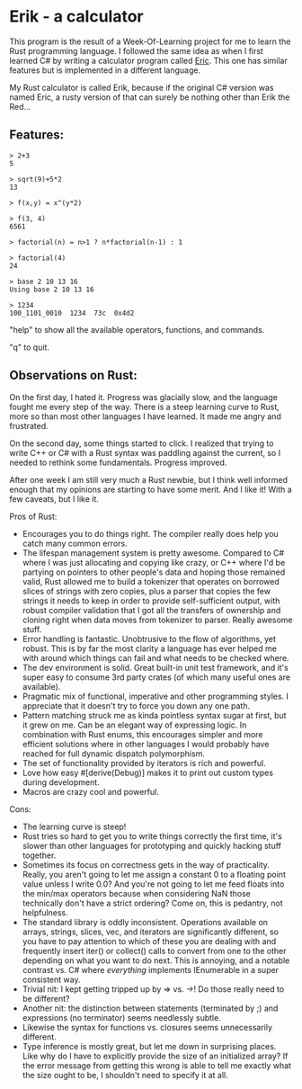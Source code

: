 # Erik - a calculator

This program is the result of a Week-Of-Learning project for me to learn the Rust 
programming language. I followed the same idea as when I first learned C# by writing a 
calculator program called [Eric](https://shawnhargreaves.com/eric). This one has similar 
features but is implemented in a different language.

My Rust calculator is called Erik, because if the original C# version was named Eric, a 
rusty version of that can surely be nothing other than Erik the Red...

## Features:

    > 2+3
    5
    
    > sqrt(9)+5*2
    13
    
    > f(x,y) = x^(y*2)
    
    > f(3, 4)
    6561
    
    > factorial(n) = n>1 ? n*factorial(n-1) : 1
    
    > factorial(4)
    24
    
    > base 2 10 13 16
    Using base 2 10 13 16
    
    > 1234
    100_1101_0010  1234  73c  0x4d2

"help" to show all the available operators, functions, and commands.

"q" to quit.


## Observations on Rust:

On the first day, I hated it. Progress was glacially slow, and the language fought me 
every step of the way. There is a steep learning curve to Rust, more so than most other 
languages I have learned. It made me angry and frustrated.

On the second day, some things started to click. I realized that trying to write C++ or 
C# with a Rust syntax was paddling against the current, so I needed to rethink some 
fundamentals. Progress improved.

After one week I am still very much a Rust newbie, but I think well informed enough that 
my opinions are starting to have some merit. And I like it! With a few caveats, but I 
like it.

Pros of Rust:
- Encourages you to do things right. The compiler really does help you catch many common errors.
- The lifespan management system is pretty awesome. Compared to C# where I was just allocating and copying like crazy, or C++ where I'd be partying on pointers to other people's data and hoping those remained valid, Rust allowed me to build a tokenizer that operates on borrowed slices of strings with zero copies, plus a parser that copies the few strings it needs to keep in order to provide self-sufficient output, with robust compiler validation that I got all the transfers of ownership and cloning right when data moves from tokenizer to parser. Really awesome stuff.
- Error handling is fantastic. Unobtrusive to the flow of algorithms, yet robust. This is by far the most clarity a language has ever helped me with around which things can fail and what needs to be checked where.
- The dev environment is solid. Great built-in unit test framework, and it's super easy to consume 3rd party crates (of which many useful ones are available).
- Pragmatic mix of functional, imperative and other programming styles. I appreciate that it doesn't try to force you down any one path.
- Pattern matching struck me as kinda pointless syntax sugar at first, but it grew on me. Can be an elegant way of expressing logic. In combination with Rust enums, this encourages simpler and more efficient solutions where in other languages I would probably have reached for full dynamic dispatch polymorphism.
- The set of functionality provided by iterators is rich and powerful.
- Love how easy #[derive(Debug)] makes it to print out custom types during development.
- Macros are crazy cool and powerful.

Cons:
- The learning curve is steep!
- Rust tries so hard to get you to write things correctly the first time, it's slower than other languages for prototyping and quickly hacking stuff together.
- Sometimes its focus on correctness gets in the way of practicality. Really, you aren't going to let me assign a constant 0 to a floating point value unless I write 0.0? And you're not going to let me feed floats into the min/max operators because when considering NaN those technically don't have a strict ordering? Come on, this is pedantry, not helpfulness.
- The standard library is oddly inconsistent. Operations available on arrays, strings, slices, vec, and iterators are significantly different, so you have to pay attention to which of these you are dealing with and frequently insert iter() or collect() calls to convert from one to the other depending on what you want to do next. This is annoying, and a notable contrast vs. C# where _everything_ implements IEnumerable in a super consistent way.
- Trivial nit: I kept getting tripped up by => vs. ->! Do those really need to be different?
- Another nit: the distinction between statements (terminated by ;) and expressions (no terminator) seems needlessly subtle.
- Likewise the syntax for functions vs. closures seems unnecessarily different.
- Type inference is mostly great, but let me down in surprising places. Like why do I have to explicitly provide the size of an initialized array? If the error message from getting this wrong is able to tell me exactly what the size ought to be, I shouldn't need to specify it at all.
